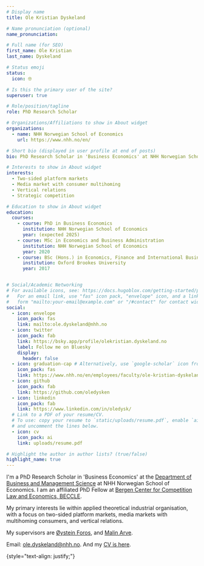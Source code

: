 ```yaml
---
# Display name
title: Ole Kristian Dyskeland

# Name pronunciation (optional)
name_pronunciation: 

# Full name (for SEO)
first_name: Ole Kristian
last_name: Dyskeland

# Status emoji
status:
  icon: 🤓

# Is this the primary user of the site?
superuser: true

# Role/position/tagline
role: PhD Research Scholar

# Organizations/Affiliations to show in About widget
organizations:
  - name: NHH Norwegian School of Economics
    url: https://www.nhh.no/en/

# Short bio (displayed in user profile at end of posts)
bio: PhD Research Scholar in 'Business Economics' at NHH Norwegian School of Economics. Research in applied economic theory for industrial organisation and media economics.

# Interests to show in About widget
interests:
  - Two-sided platform markets
  - Media market with consumer multihoming
  - Vertical relations
  - Strategic competition

# Education to show in About widget
education:
  courses:
    - course: PhD in Business Economics
      institution: NHH Norwegian School of Economics
      year: (expected 2025)
    - course: MSc in Economics and Business Administration
      institution: NHH Norwegian School of Economics
      year: 2020
    - course: BSc (Hons.) in Economics, Finance and International Business
      institution: Oxford Brookes University
      year: 2017


# Social/Academic Networking
# For available icons, see: https://docs.hugoblox.com/getting-started/page-builder/#icons
#   For an email link, use "fas" icon pack, "envelope" icon, and a link in the
#   form "mailto:your-email@example.com" or "/#contact" for contact widget.
social:
  - icon: envelope
    icon_pack: fas
    link: mailto:ole.dyskeland@nhh.no
  - icon: twitter
    icon_pack: fab
    link: https://bsky.app/profile/olekristian.dyskeland.no
    label: Follow me on Bluesky
    display:
      header: false
  - icon: graduation-cap # Alternatively, use `google-scholar` icon from `ai` icon pack
    icon_pack: fas
    link: https://www.nhh.no/en/employees/faculty/ole-kristian-dyskeland/
  - icon: github
    icon_pack: fab
    link: https://github.com/oledysken
  - icon: linkedin
    icon_pack: fab
    link: https://www.linkedin.com/in/oledysk/
  # Link to a PDF of your resume/CV.
  # To use: copy your resume to `static/uploads/resume.pdf`, enable `ai` icons in `params.yaml`,
  # and uncomment the lines below.
  - icon: cv
    icon_pack: ai
    link: uploads/resume.pdf

# Highlight the author in author lists? (true/false)
highlight_name: true
---
```


I'm a PhD Research Scholar in 'Business Economics' at the [Department of Business and Management Science](https://www.nhh.no/en/departments/business-and-management-science/) at NHH Norwegian School of Economics. I am an affiliated PhD Fellow at [Bergen Center for Competition Law and Economics, BECCLE](https://beccle.no).

My primary interests lie within applied theoretical industrial organisation, with a focus on two-sided platform markets, media markets with multihoming consumers, and vertical relations. 

My supervisors are [Øystein Foros](https://www.nhh.no/en/employees/faculty/oystein-foros/), and [Malin Arve](https://sites.google.com/site/malinarve/).

 

Email: ole.dyskeland@nhh.no. And my [CV is here](/uploads/resume.pdf).

{style="text-align: justify;"}
